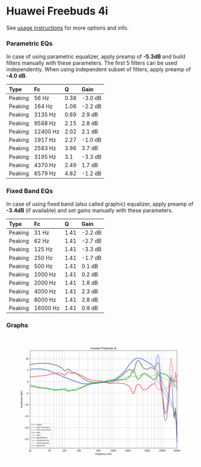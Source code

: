 # Huawei Freebuds 4i
See [usage instructions](https://github.com/jaakkopasanen/AutoEq#usage) for more options and info.

### Parametric EQs
In case of using parametric equalizer, apply preamp of **-5.3dB** and build filters manually
with these parameters. The first 5 filters can be used independently.
When using independent subset of filters, apply preamp of **-4.0 dB**.

| Type    | Fc       |    Q | Gain    |
|:--------|:---------|:-----|:--------|
| Peaking | 56 Hz    | 0.38 | -3.0 dB |
| Peaking | 164 Hz   | 1.06 | -2.2 dB |
| Peaking | 3135 Hz  | 0.69 | 2.9 dB  |
| Peaking | 9588 Hz  | 2.15 | 2.8 dB  |
| Peaking | 12400 Hz | 2.02 | 2.1 dB  |
| Peaking | 1917 Hz  | 2.27 | -1.0 dB |
| Peaking | 2583 Hz  | 3.96 | 3.7 dB  |
| Peaking | 3195 Hz  | 3.1  | -3.3 dB |
| Peaking | 4370 Hz  | 2.49 | 1.7 dB  |
| Peaking | 6579 Hz  | 4.82 | -1.2 dB |

### Fixed Band EQs
In case of using fixed band (also called graphic) equalizer, apply preamp of **-3.4dB**
(if available) and set gains manually with these parameters.

| Type    | Fc       |    Q | Gain    |
|:--------|:---------|:-----|:--------|
| Peaking | 31 Hz    | 1.41 | -2.2 dB |
| Peaking | 62 Hz    | 1.41 | -2.7 dB |
| Peaking | 125 Hz   | 1.41 | -3.3 dB |
| Peaking | 250 Hz   | 1.41 | -1.7 dB |
| Peaking | 500 Hz   | 1.41 | 0.1 dB  |
| Peaking | 1000 Hz  | 1.41 | 0.2 dB  |
| Peaking | 2000 Hz  | 1.41 | 1.8 dB  |
| Peaking | 4000 Hz  | 1.41 | 2.3 dB  |
| Peaking | 8000 Hz  | 1.41 | 2.8 dB  |
| Peaking | 16000 Hz | 1.41 | 0.9 dB  |

### Graphs
![](./Huawei%20Freebuds%204i.png)